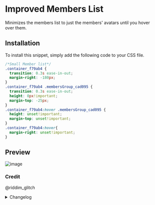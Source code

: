 # Improved Members List
Minimizes the members list to just the members' avatars until you hover over them.

## Installation
To install this snippet, simply add the following code to your CSS file.
```css
/*Small Member list*/
.container_f79ab4 {
  transition: 0.3s ease-in-out;
  margin-right: -180px;
}
.container_f79ab4 .membersGroup_cad095 {
  transition: 0.3s ease-in-out;
  height: 0px!important;
  margin-top: -25px;
}
.container_f79ab4:hover .membersGroup_cad095 {
  height: unset!important;
  margin-top: unset!important;
}
.container_f79ab4:hover{
  margin-right: unset!important;
}

```

## Preview
![image](https://i.imgur.com/fr8kSpM.gif)

### Credit
@riddim_glitch

<details>
<summary>Changelog</summary>

## 1.0.0

- Initial release

</details>
